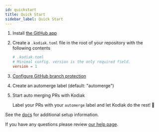 ```yaml
---
id: quickstart
title: Quick Start
sidebar_label: Quick Start
---
```


1.  Install [the GitHub app](https://github.com/marketplace/kodiakhq#pricing-and-setup)

2.  Create a `.kodiak.toml` file in the root of your repository with the following contents

    ```toml
    # .kodiak.toml
    # Minimal config. version is the only required field.
    version = 1
    ```

3.  [Configure GitHub branch protection](https://help.github.com/en/articles/configuring-protected-branches)

4.  Create an automerge label (default: "automerge")

5.  Start auto merging PRs with Kodiak

    Label your PRs with your `automerge` label and let Kodiak do the rest! 🎉

See the [docs](<docUrl("quickstart.html")>) for additional setup information.

If you have any questions please review [our help page](./help).
